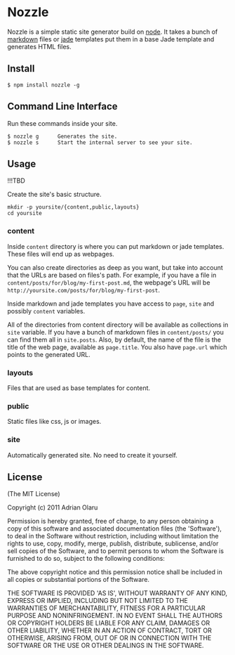 # Nozzle

Nozzle is a simple static site generator build on [node](http://nodejs.org). It takes a bunch of [markdown](http://daringfireball.net/projects/markdown/basics) files or [jade](http://jade-lang.com) templates put them in a base Jade template and generates HTML files.

## Install

    $ npm install nozzle -g

## Command Line Interface

Run these commands inside your site.

    $ nozzle g      Generates the site.
    $ nozzle s      Start the internal server to see your site.

## Usage

!!!TBD

Create the site's basic structure.

    mkdir -p yoursite/{content,public,layouts}
    cd yoursite

### content

Inside `content` directory is where you can put markdown or jade templates. These files will end up as webpages.

You can also create directories as deep as you want, but take into account that the URLs are based on files's path. For example, if you have a file in `content/posts/for/blog/my-first-post.md`, the webpage's URL will be `http://yoursite.com/posts/for/blog/my-first-post`.

Inside markdown and jade templates you have access to `page`, `site` and possibly `content` variables. 

All of the directories from content directory will be available as collections in `site` variable. If you have a bunch of markdown files in `content/posts/` you can find them all in `site.posts`. Also, by default, the name of the file is the title of the web page, available as `page.title`. You also have `page.url` which points to the generated URL.

### layouts 

Files that are used as base templates for content. 

### public 

Static files like css, js or images.

### site 

Automatically generated site. No need to create it yourself.


## License

(The MIT License)

Copyright (c) 2011 Adrian Olaru

Permission is hereby granted, free of charge, to any person obtaining a copy
of this software and associated documentation files (the 'Software'), to deal
in the Software without restriction, including without limitation the rights
to use, copy, modify, merge, publish, distribute, sublicense, and/or sell
copies of the Software, and to permit persons to whom the Software is
furnished to do so, subject to the following conditions:

The above copyright notice and this permission notice shall be included in all
copies or substantial portions of the Software.

THE SOFTWARE IS PROVIDED 'AS IS', WITHOUT WARRANTY OF ANY KIND, EXPRESS OR
IMPLIED, INCLUDING BUT NOT LIMITED TO THE WARRANTIES OF MERCHANTABILITY,
FITNESS FOR A PARTICULAR PURPOSE AND NONINFRINGEMENT. IN NO EVENT SHALL THE
AUTHORS OR COPYRIGHT HOLDERS BE LIABLE FOR ANY CLAIM, DAMAGES OR OTHER
LIABILITY, WHETHER IN AN ACTION OF CONTRACT, TORT OR OTHERWISE, ARISING FROM,
OUT OF OR IN CONNECTION WITH THE SOFTWARE OR THE USE OR OTHER DEALINGS IN THE
SOFTWARE.
